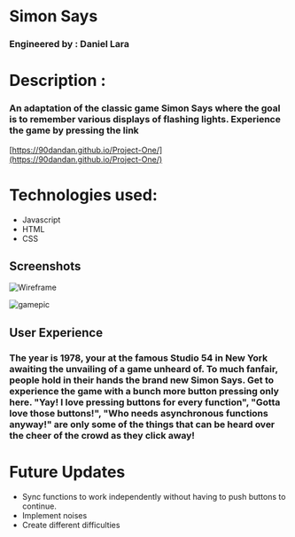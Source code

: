 # Simon Says

### Engineered by : Daniel Lara

# Description :

### An adaptation of the classic game Simon Says where the goal is to remember various displays of flashing lights. Experience the game by pressing the link

[https://90dandan.github.io/Project-One/](https://90dandan.github.io/Project-One/)

# Technologies used:

- Javascript
- HTML
- CSS

## Screenshots

![Wireframe](https://i.imgur.com/B6bFfb0.png)

![gamepic](https://imgur.com/njdM65g)

## User Experience

### The year is 1978, your at the famous Studio 54 in New York awaiting the unvailing of a game unheard of. To much fanfair, people hold in their hands the brand new Simon Says. Get to experience the game with a bunch more button pressing only here. "Yay! I love pressing buttons for every function", "Gotta love those buttons!", "Who needs asynchronous functions anyway!" are only some of the things that can be heard over the cheer of the crowd as they click away!   

# Future Updates

- Sync functions to work independently without having to push buttons to continue.
- Implement noises
- Create different difficulties
